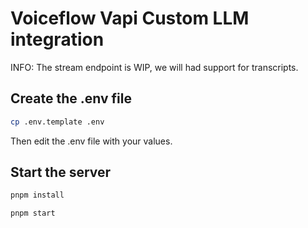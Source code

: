 # Voiceflow Vapi Custom LLM integration

INFO: The stream endpoint is WIP, we will had support for transcripts.

## Create the .env file

``` bash
cp .env.template .env
```
Then edit the .env file with your values.


## Start the server

``` bash
pnpm install
```

``` bash
pnpm start
```
